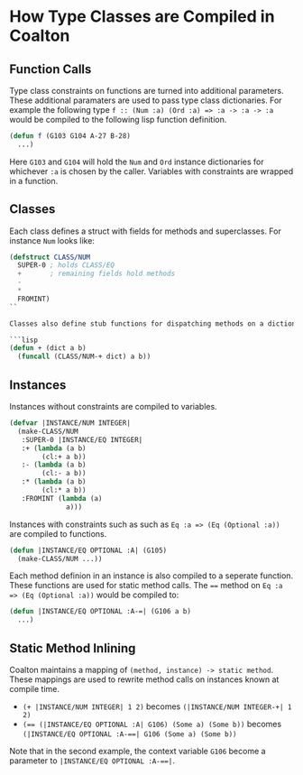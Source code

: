 # How Type Classes are Compiled in Coalton

## Function Calls
 
Type class constraints on functions are turned into additional parameters. These additional paramaters are used to pass type class dictionaries. For example the following type `f :: (Num :a) (Ord :a) => :a -> :a -> :a` would be compiled to the following lisp function definition.

```lisp
(defun f (G103 G104 A-27 B-28)
  ...)
```

Here `G103` and `G104` will hold the `Num` and `Ord` instance dictionaries for whichever `:a` is chosen by the caller. Variables with constraints are wrapped in a function.

## Classes

Each class defines a struct with fields for methods and superclasses. For instance `Num` looks like:

```lisp
(defstruct CLASS/NUM
  SUPER-0 ; holds CLASS/EQ
  +       ; remaining fields hold methods
  -
  *
  FROMINT)
``

Classes also define stub functions for dispatching methods on a dictionary. Each stub function selects the correct field from a dict and forwards the remaining arguments. See the definition of the `+` stub function below:

```lisp
(defun + (dict a b)
  (funcall (CLASS/NUM-+ dict) a b))
```

## Instances

Instances without constraints are compiled to variables.

```lisp
(defvar |INSTANCE/NUM INTEGER|
  (make-CLASS/NUM
   :SUPER-0 |INSTANCE/EQ INTEGER|
   :+ (lambda (a b)
        (cl:+ a b))
   :- (lambda (a b)
        (cl:- a b))
   :* (lambda (a b)
        (cl:* a b))
   :FROMINT (lambda (a)
              a)))
```

Instances with constraints such as such as `Eq :a => (Eq (Optional :a))` are compiled to functions.

```lisp
(defun |INSTANCE/EQ OPTIONAL :A| (G105)
  (make-CLASS/NUM ...))
```

Each method definion in an instance is also compiled to a seperate function. These functions are used for static method calls. The `==` method on `Eq :a => (Eq (Optional :a))` would be compiled to:

```lisp
(defun |INSTANCE/EQ OPTIONAL :A-=| (G106 a b)
  ...)
```

## Static Method Inlining

Coalton maintains a mapping of `(method, instance) -> static method`. These mappings are used to rewrite method calls on instances known at compile time.

* `(+ |INSTANCE/NUM INTEGER| 1 2)` becomes `(|INSTANCE/NUM INTEGER-+| 1 2)`
* `(== (|INSTANCE/EQ OPTIONAL :A| G106) (Some a) (Some b))` becomes `(|INSTANCE/EQ OPTIONAL :A-==| G106 (Some a) (Some b))`

Note that in the second example, the context variable `G106` become a parameter to `|INSTANCE/EQ OPTIONAL :A-==|`.
